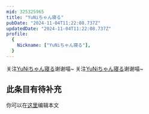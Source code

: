 ```yaml
---
mid: 325325965
title: "YuNiちゃん寝る"
pubDate: "2024-11-04T11:22:08.737Z"
updatedDate: "2024-11-04T11:22:08.737Z"
profile:
  {
    Nickname: ["YuNiちゃん寝る"],
  }
---
```


关注[YuNiちゃん寝る](https://space.bilibili.com/325325965)谢谢喵~ 关注[YuNiちゃん寝る](https://space.bilibili.com/325325965)谢谢喵~

## 此条目有待补充
你可以在[这里](https://github.com/Yuhanawa/VTuber.ICU-Content/edit/master/v/YuNiちゃん寝る/index.md)编辑本文
